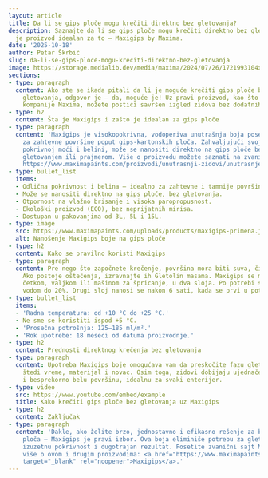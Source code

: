 ```yaml
---
layout: article
title: Da li se gips ploče mogu krečiti direktno bez gletovanja?
description: Saznajte da li se gips ploče mogu krečiti direktno bez gletovanja i koji
  je proizvod idealan za to — Maxigips by Maxima.
date: '2025-10-18'
author: Petar Škrbić
slug: da-li-se-gips-ploce-mogu-kreciti-direktno-bez-gletovanja
image: https://storage.medialib.dev/media/maxima/2024/07/26/1721993104xejsndtob3tvqs2d.png?cacheControl=1721993107
sections:
- type: paragraph
  content: Ako ste se ikada pitali da li je moguće krečiti gips ploče bez prethodnog
    gletovanja, odgovor je — da, moguće je! Uz pravi proizvod, kao što je Maxigips
    kompanije Maxima, možete postići savršen izgled zidova bez dodatnih slojeva gleta.
- type: h2
  content: Šta je Maxigips i zašto je idealan za gips ploče
- type: paragraph
  content: 'Maxigips je visokopokrivna, vodoperiva unutrašnja boja posebno formulisana
    za zahtevne površine poput gips-kartonskih ploča. Zahvaljujući svojoj izuzetnoj
    pokrivnoj moći i belini, može se nanositi direktno na gips ploče bez potrebe za
    gletovanjem ili prajmerom. Više o proizvodu možete saznati na zvaničnoj stranici:
    https://www.maximapaints.com/proizvodi/unutrasnji-zidovi/unutrasnje-boje/maxigips.'
- type: bullet_list
  items:
  - Odlična pokrivnost i belina – idealno za zahtevne i tamnije površine.
  - Može se nanositi direktno na gips ploče, bez gletovanja.
  - Otpornost na vlažno brisanje i visoka paropropusnost.
  - Ekološki proizvod (ECO), bez neprijatnih mirisa.
  - Dostupan u pakovanjima od 3L, 5L i 15L.
- type: image
  src: https://www.maximapaints.com/uploads/products/maxigips-primena.jpg
  alt: Nanošenje Maxigips boje na gips ploče
- type: h2
  content: Kako se pravilno koristi Maxigips
- type: paragraph
  content: Pre nego što započnete krečenje, površina mora biti suva, čista i bez prašine.
    Ako postoje oštećenja, izravnajte ih Gletolin masama. Maxigips se može nanositi
    četkom, valjkom ili mašinom za špricanje, u dva sloja. Po potrebi se može razrediti
    vodom do 20%. Drugi sloj nanosi se nakon 6 sati, kada se prvi u potpunosti osuši.
- type: bullet_list
  items:
  - 'Radna temperatura: od +10 °C do +25 °C.'
  - Ne sme se koristiti ispod +5 °C.
  - 'Prosečna potrošnja: 125–185 ml/m².'
  - 'Rok upotrebe: 18 meseci od datuma proizvodnje.'
- type: h2
  content: Prednosti direktnog krečenja bez gletovanja
- type: paragraph
  content: Upotreba Maxigips boje omogućava vam da preskočite fazu gletovanja, što
    štedi vreme, materijal i novac. Osim toga, zidovi dobijaju ujednačenu, glatku
    i besprekorno belu površinu, idealnu za svaki enterijer.
- type: video
  src: https://www.youtube.com/embed/example
  title: Kako krečiti gips ploče bez gletovanja uz Maxigips
- type: h2
  content: Zaključak
- type: paragraph
  content: 'Dakle, ako želite brzo, jednostavno i efikasno rešenje za bojenje gips
    ploča — Maxigips je pravi izbor. Ova boja eliminiše potrebu za gletovanjem, pruža
    izuzetnu pokrivnost i dugotrajan rezultat. Posetite zvanični sajt Maxime i saznajte
    više o ovom i drugim proizvodima: <a href="https://www.maximapaints.com/proizvodi/unutrasnji-zidovi/unutrasnje-boje/maxigips"
    target="_blank" rel="noopener">Maxigips</a>.'
---
```

